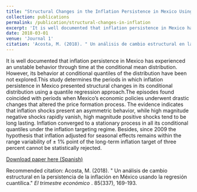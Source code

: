 ```yaml
---
title: "Structural Changes in the Inflation Persistence in Mexico Using the Quantile Regression"
collection: publications
permalink: /publication/structural-changes-in-inflation
excerpt: 'It is well documented that inflation persistence in Mexico has experienced an unstable behavior through time at the conditional mean distribution. However, its behavior at conditional quantiles of the distribution have been not explored.This study determines the periods in which inflation persistence in Mexico presented structural changes in its conditional distribution using a quantile regression approach.The episodes found coincided with periods when Mexico’s economic policies underwent drastic changes that altered the price formation process. The evidence indicates that inflation shocks present an asymmetric behavior, while high magnitude negative shocks rapidly vanish, high magnitude positive shocks tend to be long lasting. Inflation converged to a stationary process in all its conditional quantiles under the inflation targeting regime. Besides, since 2009 the hypothesis that inflation adjusted for seasonal effects remains within the range variability of ± 1% point of the long-term inflation target of three percent cannot be statistically rejected.'
date: 2018-03-01
venue: 'Journal 1'
citation: 'Acosta, M. (2018). " Un análisis de cambio estructural en la persistencia de la inflación en México usando la regresión cuantílica." <i>El trimestre económico </i>. 85(337), 169-193.'
---
```

It is well documented that inflation persistence in Mexico has experienced an unstable behavior through time at the conditional mean distribution. However, its behavior at conditional quantiles of the distribution have been not explored.This study determines the periods in which inflation persistence in Mexico presented structural changes in its conditional distribution using a quantile regression approach.The episodes found coincided with periods when Mexico’s economic policies underwent drastic changes that altered the price formation process. The evidence indicates that inflation shocks present an asymmetric behavior, while high magnitude negative shocks rapidly vanish, high magnitude positive shocks tend to be long lasting. Inflation converged to a stationary process in all its conditional quantiles under the inflation targeting regime. Besides, since 2009 the hypothesis that inflation adjusted for seasonal effects remains within the range variability of ± 1% point of the long-term inflation target of three percent cannot be statistically rejected.

[Download paper here (Spanish)](https://www.scielo.org.mx/pdf/ete/v85n337/2448-718X-ete-85-337-169.pdf)

Recommended citation: Acosta, M. (2018). " Un análisis de cambio estructural en la persistencia de la inflación en México usando la regresión cuantílica." <i>El trimestre económico </i>. 85(337), 169-193.
